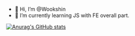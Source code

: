 - 👋 Hi, I’m @Wookshin
- 🌱 I’m currently learning JS with FE overall part. 

[![Anurag's GitHub stats](https://github-readme-stats.vercel.app/api?username=wookshin)](https://github.com/wookshin/github-readme-stats)
